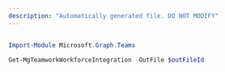 ```yaml
---
description: "Automatically generated file. DO NOT MODIFY"
---
```


```powershell

Import-Module Microsoft.Graph.Teams

Get-MgTeamworkWorkforceIntegration -OutFile $outFileId

```
